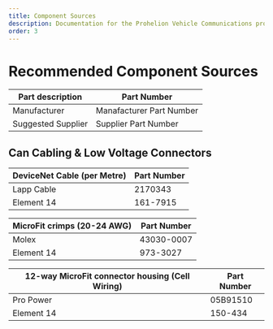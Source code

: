 ```yaml
---
title: Component Sources
description: Documentation for the Prohelion Vehicle Communications protocol
order: 3
---
```


# Recommended Component Sources

| Part description   | Part Number                    |  
|--------------------|--------------------------------|
| Manufacturer       | Manafacturer Part Number       |
| Suggested Supplier | Supplier Part Number           |

## Can Cabling & Low Voltage Connectors

| DeviceNet Cable (per Metre) | Part Number |      
|-----------------------------|-------------|
| Lapp Cable                  | 2170343     |
| Element 14                  | 161-7915    |

| MicroFit crimps (20-24 AWG) | Part Number |       
|-----------------------------|-------------|
| Molex                       | 43030-0007  |
| Element 14                  | 973-3027    |

| 12-way MicroFit connector housing (Cell Wiring) | Part Number |        
|-------------------------------------------------|-------------|
| Pro Power                                       | 05B91510    |
| Element 14                                      | 150-434     |

